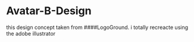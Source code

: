 # Avatar-B-Design
this design concept taken from ####LogoGround. i totally recreacte using the adobe illustrator 
